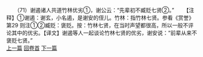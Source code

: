 　　（71）谢遏诸人共道竹林优劣①，谢公云：“先辈初不臧贬七贤②。”
　　【注释】①谢遏：谢玄，小名遏，是谢安的侄儿。竹林：指竹林七贤。参看《赏誉》第29 则注①②臧贬：褒贬。按：竹林七贤，在当时声望都很高，所以一般不评论其中的优劣。【译文】谢遏等人一起谈论竹林七贤的优劣，谢安说：“前辈从来不褒贬七贤。”
<br>[上一篇](09_70) [回卷首](09_00) [下一篇](09_72)
